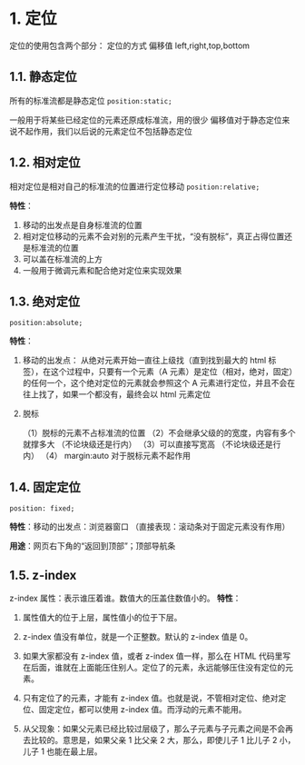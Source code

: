 # 1. 定位

定位的使用包含两个部分：
定位的方式
偏移值 left,right,top,bottom

## 1.1. 静态定位

所有的标准流都是静态定位
`position:static;`

一般用于将某些已经定位的元素还原成标准流，用的很少
偏移值对于静态定位来说不起作用，我们以后说的元素定位不包括静态定位

## 1.2. 相对定位

相对定位是相对自己的标准流的位置进行定位移动
`position:relative;`

**特性**：

1. 移动的出发点是自身标准流的位置
2. 相对定位移动的元素不会对别的元素产生干扰，“没有脱标”，真正占得位置还是标准流的位置
3. 可以盖在标准流的上方
4. 一般用于微调元素和配合绝对定位来实现效果

## 1.3. 绝对定位

`position:absolute;`

**特性**：

1. 移动的出发点：
   从绝对元素开始一直往上级找（直到找到最大的 html 标签），在这个过程中，只要有一个元素（A 元素）是定位（相对，绝对，固定）的任何一个，这个绝对定位的元素就会参照这个 A 元素进行定位，并且不会在往上找了，如果一个都没有，最终会以 html 元素定位
2. 脱标

   （1）脱标的元素不占标准流的位置
   （2）不会继承父级的的宽度，内容有多个就撑多大 （不论块级还是行内）
   （3）可以直接写宽高 （不论块级还是行内）
   （4） margin:auto 对于脱标元素不起作用

## 1.4. 固定定位

`position: fixed;`

**特性**：移动的出发点：浏览器窗口 （直接表现：滚动条对于固定元素没有作用）

**用途**：网页右下角的“返回到顶部”；顶部导航条

## 1.5. z-index

z-index 属性：表示谁压着谁。数值大的压盖住数值小的。
**特性**：

1. 属性值大的位于上层，属性值小的位于下层。

2. z-index 值没有单位，就是一个正整数。默认的 z-index 值是 0。

3. 如果大家都没有 z-index 值，或者 z-index 值一样，那么在 HTML 代码里写在后面，谁就在上面能压住别人。定位了的元素，永远能够压住没有定位的元素。

4. 只有定位了的元素，才能有 z-index 值。也就是说，不管相对定位、绝对定位、固定定位，都可以使用 z-index 值。而浮动的元素不能用。

5. 从父现象：如果父元素已经比较过层级了，那么子元素与子元素之间是不会再去比较的。意思是，如果父亲 1 比父亲 2 大，那么，即使儿子 1 比儿子 2 小，儿子 1 也能在最上层。
